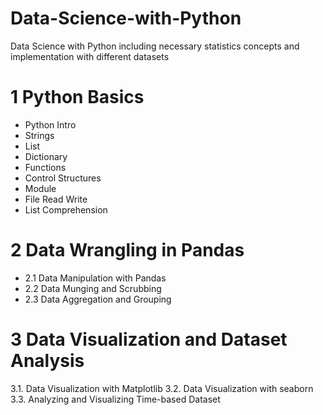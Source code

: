 # Data-Science-with-Python
Data Science with Python including necessary statistics concepts and implementation with different datasets

# 1 Python Basics
- Python Intro
- Strings
- List
- Dictionary
- Functions
- Control Structures
- Module
- File Read Write
- List Comprehension

# 2 Data Wrangling in Pandas
- 2.1 Data Manipulation with Pandas
- 2.2 Data Munging and Scrubbing
- 2.3 Data Aggregation and Grouping 

# 3 Data Visualization and Dataset Analysis
3.1. Data Visualization with Matplotlib
3.2. Data Visualization with seaborn
3.3. Analyzing and Visualizing Time-based Dataset
   
